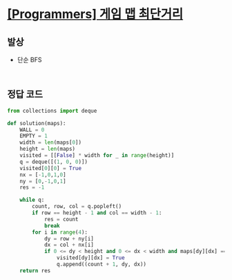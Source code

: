 # [[Programmers] 게임 맵 최단거리](https://school.programmers.co.kr/learn/courses/30/lessons/1844)

## 발상

- 단순 BFS

## <br>정답 코드

```python
from collections import deque

def solution(maps):
    WALL = 0
    EMPTY = 1
    width = len(maps[0])
    height = len(maps)
    visited = [[False] * width for _ in range(height)]
    q = deque([(1, 0, 0)])
    visited[0][0] = True
    nx = [-1,0,1,0]
    ny = [0,-1,0,1]
    res = -1

    while q:
        count, row, col = q.popleft()
        if row == height - 1 and col == width - 1:
            res = count
            break
        for i in range(4):
            dy = row + ny[i]
            dx = col + nx[i]
            if 0 <= dy < height and 0 <= dx < width and maps[dy][dx] == EMPTY and not visited[dy][dx]:
                visited[dy][dx] = True
                q.append((count + 1, dy, dx))
    return res
```
